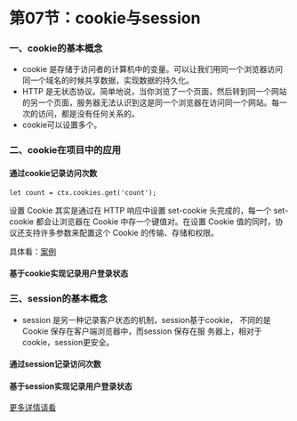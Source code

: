 # 第07节：cookie与session

### 一、cookie的基本概念

* cookie 是存储于访问者的计算机中的变量。可以让我们用同一个浏览器访问同一个域名的时候共享数据，实现数据的持久化。
* HTTP 是无状态协议。简单地说，当你浏览了一个页面，然后转到同一个网站的另一个页面，服务器无法认识到这是同一个浏览器在访问同一个网站。每一次的访问，都是没有任何关系的。
* cookie可以设置多个。

### 二、cookie在项目中的应用

#### 通过cookie记录访问次数

``let count = ctx.cookies.get('count');``

设置 Cookie 其实是通过在 HTTP 响应中设置 set-cookie 头完成的，每一个 set-cookie 都会让浏览器在 Cookie 中存一个键值对。在设置 Cookie 值的同时，协议还支持许多参数来配置这个 Cookie 的传输、存储和权限。

具体看：[案例]()

#### 基于cookie实现记录用户登录状态



### 三、session的基本概念

* session 是另一种记录客户状态的机制，session基于cookie，
不同的是 Cookie 保存在客户端浏览器中，而session 保存在服
务器上，相对于cookie，session更安全。


#### 通过session记录访问次数



#### 基于session实现记录用户登录状态




[更多详情请看](https://eggjs.org/zh-cn/core/cookie-and-session.html)
